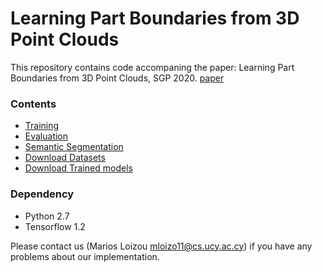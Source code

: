 # Learning Part Boundaries from 3D Point Clouds

This repository contains code accompaning the paper: Learning Part Boundaries from
3D Point Clouds, SGP 2020. [paper](http://www.cs.ucy.ac.cy/~mloizo11/papers/learning_part_boundaries.pdf)

### Contents

- [Training](boundary_detection/README.md)
- [Evaluation](evaluation/README.md)
- [Semantic Segmentation](semantic_segmentation/README.md)
- [Download Datasets](datasets/README.md)
- [Download Trained models](trained_models/README.md)

### Dependency
- Python 2.7
- Tensorflow 1.2

Please contact us (Marios Loizou mloizo11@cs.ucy.ac.cy) if you have any problems about
our implementation.
